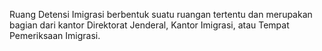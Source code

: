 Ruang Detensi Imigrasi berbentuk suatu ruangan tertentu dan merupakan bagian dari kantor Direktorat Jenderal, Kantor Imigrasi, atau Tempat Pemeriksaan Imigrasi.